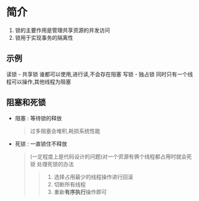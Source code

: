 # 简介

1. 锁的主要作用是管理共享资源的并发访问
2. 锁用于实现事务的隔离性

## 示例

读锁 - 共享锁 谁都可以使用,进行读,不会存在阻塞
写锁 - 独占锁 同时只有一个线程可以操作,其他线程为阻塞

## 阻塞和死锁

+ 阻塞 : 等待锁的释放

    > 过多阻塞会堆积,耗损系统性能

+ 死锁 : 一直锁住不释放

    > (一定程度上是代码设计的问题)对一个资源有俩个线程都占用时就会死锁
    > 处理死锁的办法
    >> 1. 选择占用最少的线程操作进行回滚
    >> 2. 切断所有线程
    >> 3. 重新**有序执行**操作即可
    
